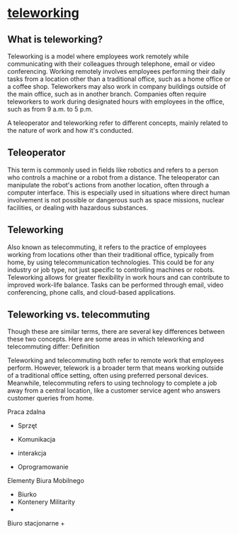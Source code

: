 # [teleworking](http://www.teleworking.info/)

## What is teleworking?

Teleworking is a model where employees work remotely while communicating with their colleagues through telephone, email or video conferencing. Working remotely involves employees performing their daily tasks from a location other than a traditional office, such as a home office or a coffee shop. Teleworkers may also work in company buildings outside of the main office, such as in another branch. Companies often require teleworkers to work during designated hours with employees in the office, such as from 9 a.m. to 5 p.m.


A teleoperator and teleworking refer to different concepts, mainly related to the nature of work and how it's conducted.

## Teleoperator
This term is commonly used in fields like robotics and refers to a person who controls a machine or a robot from a distance. The teleoperator can manipulate the robot's actions from another location, often through a computer interface. This is especially used in situations where direct human involvement is not possible or dangerous such as space missions, nuclear facilities, or dealing with hazardous substances.

## Teleworking
Also known as telecommuting, it refers to the practice of employees working from locations other than their traditional office, typically from home, by using telecommunication technologies. This could be for any industry or job type, not just specific to controlling machines or robots. Teleworking allows for greater flexibility in work hours and can contribute to improved work-life balance. Tasks can be performed through email, video conferencing, phone calls, and cloud-based applications.

## Teleworking vs. telecommuting

Though these are similar terms, there are several key differences between these two concepts. Here are some areas in which teleworking and telecommuting differ:
Definition

Teleworking and telecommuting both refer to remote work that employees perform. However, telework is a broader term that means working outside of a traditional office setting, often using preferred personal devices. Meanwhile, telecommuting refers to using technology to complete a job away from a central location, like a customer service agent who answers customer queries from home.



Praca zdalna

+ Sprzęt
+ Komunikacja
+ interakcja

+ Oprogramowanie

Elementy Biura Mobilnego
+ Biurko
+ Kontenery Militarity
+ 


Biuro stacjonarne
+ 
